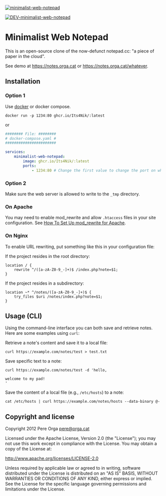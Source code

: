 <p align="center">

[![minimalist-web-notepad](https://github.com/Its4Nik/minimalist-web-notepad/actions/workflows/action-master.yaml/badge.svg)](https://github.com/Its4Nik/minimalist-web-notepad/actions/workflows/action-master.yaml)

[![DEV-minimalist-web-notepad](https://github.com/Its4Nik/minimalist-web-notepad/actions/workflows/action-dev.yml/badge.svg)](https://github.com/Its4Nik/minimalist-web-notepad/actions/workflows/action-dev.yml)
</p>

# Minimalist Web Notepad

This is an open-source clone of the now-defunct notepad.cc: "a piece of paper in the cloud".

See demo at https://notes.orga.cat or https://notes.orga.cat/whatever.

## Installation

### Option 1

Use [docker](https://docker.com) or docker compose.

```docker
docker run -p 1234:80 ghcr.io/Its4Nik/:latest
```

or

```yaml
######## File: ########
# docker-compose.yaml #
#######################

services:
    minimalist-web-notepad:
        image: ghcr.io/Its4Nik/:latest
        ports:
            - 1234:80 # Change the first value to change the port on which minimalist-web-notepad should be reachable
```

### Option 2

Make sure the web server is allowed to write to the `_tmp` directory.

### On Apache

You may need to enable mod_rewrite and allow `.htaccess` files in your site configuration.
See [How To Set Up mod_rewrite for Apache](https://www.digitalocean.com/community/tutorials/how-to-set-up-mod_rewrite-for-apache-on-ubuntu-14-04).

### On Nginx

To enable URL rewriting, put something like this in your configuration file:

If the project resides in the root directory:
```
location / {
    rewrite ^/([a-zA-Z0-9_-]+)$ /index.php?note=$1;
}
```

If the project resides in a subdirectory:
```
location ~* ^/notes/([a-zA-Z0-9_-]+)$ {
    try_files $uri /notes/index.php?note=$1;
}
```

## Usage (CLI)

Using the command-line interface you can both save and retrieve notes. Here are some examples using `curl`:

Retrieve a note's content and save it to a local file:

```
curl https://example.com/notes/test > test.txt
```

Save specific text to a note:

```
curl https://example.com/notes/test -d 'hello,

welcome to my pad!
'
```

Save the content of a local file (e.g., `/etc/hosts`) to a note:

```
cat /etc/hosts | curl https://example.com/notes/hosts --data-binary @-
```

## Copyright and license

Copyright 2012 Pere Orga <pere@orga.cat>

Licensed under the Apache License, Version 2.0 (the "License");
you may not use this work except in compliance with the License.
You may obtain a copy of the License at:

   http://www.apache.org/licenses/LICENSE-2.0

Unless required by applicable law or agreed to in writing, software
distributed under the License is distributed on an "AS IS" BASIS,
WITHOUT WARRANTIES OR CONDITIONS OF ANY KIND, either express or implied.
See the License for the specific language governing permissions and
limitations under the License.
